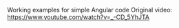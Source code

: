 Working examples for simple Angular code
Original video: https://www.youtube.com/watch?v=_-CD_5YhJTA
